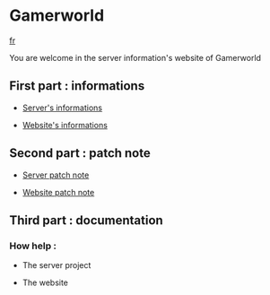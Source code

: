 # Gamerworld                    
[fr](./fr/README.md)

You are welcome in the server information's website of  Gamerworld

## First part : informations

 - [Server's informations](./en/infos/serverinfo)

 - [Website's informations](./en/infos/websiteinfo)

## Second part : patch note

 - [Server patch note](./en/patch/serverpatch)

 - [Website patch note](./en/patch/webpatch)

## Third part : documentation

### How help :
 - The server project

 - The website
